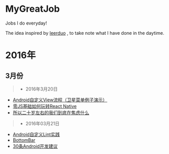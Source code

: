 # MyGreatJob
Jobs I do everyday!

The idea inspired by [leerduo](https://github.com/leerduo) , to take note what I have done in the daytime.

# 2016年
## 3月份
> - 2016年3月20日

- [Android自定义View流程（卫星菜单例子演示）](https://segmentfault.com/a/1190000004627422)
- [零JS基础如何玩转React Native](http://www.jianshu.com/p/598dc63e88be)
- [所以二十岁左右的我们到底在焦虑什么](http://weibo.com/p/1001603955112686017007)

> - 2016年03月21日

- [Android自定义Lint实践](http://tech.meituan.com/android_custom_lint.html)
- [BottomBar](https://github.com/roughike/BottomBar)
- [30条Android开发建议](http://www.jianshu.com/p/717b80ba8bc1)
